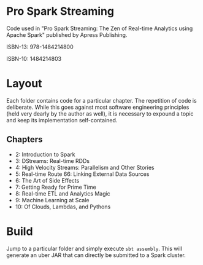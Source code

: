 # Pro Spark Streaming

Code used in "Pro Spark Streaming: The Zen of Real-time Analytics using Apache Spark" published by Apress Publishing.

ISBN-13: 978-1484214800

ISBN-10: 1484214803

# Layout

Each folder contains code for a particular chapter. The repetition of code is deliberate. While this goes against most software engineering principles (held very dearly by the author as well), it is necessary to expound a topic and keep its implementation self-contained.

## Chapters

- 2:  Introduction to Spark
- 3:  DStreams: Real-time RDDs
- 4:  High Velocity Streams: Parallelism and Other Stories
- 5:  Real-time Route 66: Linking External Data Sources
- 6:  The Art of Side Effects
- 7:  Getting Ready for Prime Time
- 8:  Real-time ETL and Analytics Magic
- 9:  Machine Learning at Scale
- 10: Of Clouds, Lambdas, and Pythons

# Build

Jump to a particular folder and simply execute `sbt assembly`. This will generate an uber JAR that can directly be submitted to a Spark cluster.